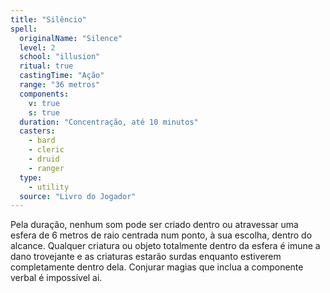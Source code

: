 ```yaml
---
title: "Silêncio"
spell:
  originalName: "Silence"
  level: 2
  school: "illusion"
  ritual: true
  castingTime: "Ação"
  range: "36 metros"
  components:
    v: true
    s: true
  duration: "Concentração, até 10 minutos"
  casters:
    - bard
    - cleric
    - druid
    - ranger
  type:
    - utility
  source: "Livro do Jogador"
---
```


Pela duração, nenhum som pode ser criado dentro ou atravessar uma esfera de 6 metros de raio centrada num ponto, à sua escolha, dentro do alcance. Qualquer criatura ou objeto totalmente dentro da esfera é imune a dano trovejante e as criaturas estarão surdas enquanto estiverem completamente dentro dela. Conjurar magias que inclua a componente verbal é impossível ai.
